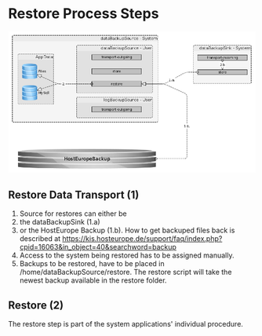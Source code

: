 # Restore Process Steps

![the restore process][restore process]

[restore process]: restore_phases.png "the restore process"

## Restore Data Transport (1)
1. Source for restores can either be
1. the dataBackupSink (1.a)
2. or the HostEurope Backup (1.b). How to get backuped files back is described at https://kis.hosteurope.de/support/faq/index.php?cpid=16063&in_object=40&searchword=backup
2. Access to the system being restored has to be assigned manually.
3. Backups to be restored, have to be placed in /home/dataBackupSource/restore. The restore script will take the newest backup available in the restore folder.

## Restore (2)
The restore step is part of the system applications' individual procedure.